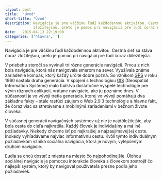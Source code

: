 ```yaml
---
layout: post
title:  "Úvod"
short-title: "Úvod"
description: Navigácia je pre väčšinu ľudí každodennou aktivitou. Cestná sieť sa stáva čoraz
             zložitejšou, preto je pomoc pri navigácií pre ľudí čoraz dôležitejšia...
date:   2015-04-13 22:19:00
categories: ['hlavna','']
---
```


Navigácia je pre väčšinu ľudí každodennou aktivitou. Cestná sieť sa stáva čoraz
zložitejšou, preto je pomoc pri navigácií pre ľudí čoraz dôležitejšia.

V priebehu storočí sa vyvinuli tri rôzne generácie navigácií. Prvou z nich bola navigácia,
ktorá nás navigovala smerom na sever. Využívala známe zariadenie kompas, ktorý každý
určite dobre pozná. So vznikom [GPS](http://www.gps.gov/systems/gps/) v roku 1960 nastala
druhá generácia. V spojení s technológiou [GIS](http://www.cio.ca.gov/Government/Governance/gis.html) (Geospatial Information Systems) malo
ľudstvo dostatočne vyspelé technológie pre vývin rôznych aplikácií, vrátane navigácie, ako
ju poznáme dnes. V súčasnosti je vo vývoji tretia generácia, ktorej vo vývoji pomáhajú dva
základne fakty – stále rastúci záujem o Web 2.0 3 technológie a hlavne fakt, že čoraz viac sa
stretávame s mobilnými zariadeniami v bežnom živote človeka.

V súčasnej generácií navigačných systémov už nie je najdôležitejšie, aby bola cesta do
cieľa najkratšia. Každý človek je individuálny a má iné požiadavky. Niekedy chceme ísť
po najkrajšej a najzaujímavejšej ceste. Inokedy vyhľadávame najviac informatívnu cestu.
Kvôli týmto individuálnym požiadavkám vzniká sociálna navigácia, ktorá je novým,
vylepšeným druhom navigácie.

Ľudia sa chcú dostať z miesta na miesto čo najpohodlnejšie. Úlohou sociálnej navigácie je
pomocou interakcie človeka s človekom zostrojiť čo najlepší systém, ktorý by navigoval
používateľa presne podľa jeho požiadaviek.

